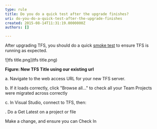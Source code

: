 ```yaml
---
type: rule
title: Do you do a quick test after the upgrade finishes?
uri: do-you-do-a-quick-test-after-the-upgrade-finishes
created: 2015-08-14T11:31:19.0000000Z
authors: []

---
```


 
After upgrading TFS, you should do a quick [smoke test](http://en.wikipedia.org/wiki/Smoke_testing)   to ensure TFS is running as expected.
 
​![tfs title.png](tfs title.png)

**Figure: New TFS Title using our existing url**

a.      Navigate to the web access URL for your new TFS server.

b.     If it loads correctly, click "Browse all..." to check all your Team Projects were migrated across correctly

c.      In Visual Studio, connect to TFS, then:

.                Do a Get Latest on a project or file

Make a change, and ensure you can Check In

